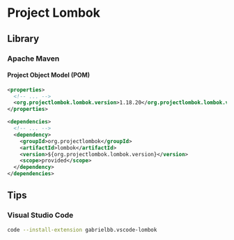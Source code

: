 # Project Lombok

## Library

### Apache Maven

#### Project Object Model (POM)

```xml
<properties>
  <!-- ... -->
  <org.projectlombok.lombok.version>1.18.20</org.projectlombok.lombok.version>
</properties>

<dependencies>
  <!-- ... -->
  <dependency>
    <groupId>org.projectlombok</groupId>
    <artifactId>lombok</artifactId>
    <version>${org.projectlombok.lombok.version}</version>
    <scope>provided</scope>
  </dependency>
</dependencies>
```

## Tips

### Visual Studio Code

```sh
code --install-extension gabrielbb.vscode-lombok
```
